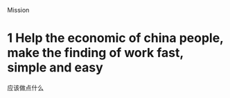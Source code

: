 Mission 
# 1 Help the economic of china people, make the finding of work fast, simple and easy
应该做点什么